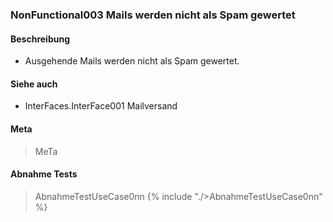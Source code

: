 
### NonFunctional003 Mails werden nicht als Spam gewertet


#### Beschreibung
 * Ausgehende Mails werden nicht als Spam gewertet.


#### Siehe auch
 * InterFaces.InterFace001 Mailversand


#### Meta
>MeTa


#### Abnahme Tests
>AbnahmeTestUseCase0nn
{% include "./>AbnahmeTestUseCase0nn" %}
